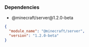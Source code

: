 ### Dependencies
- <p>@minecraft/server@1.2.0-beta</p>
```json
{
  "module_name": "@minecraft/server",
  "version": "1.2.0-beta"
}
```